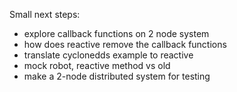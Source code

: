 
Small next steps:
* explore callback functions on 2 node system
* how does reactive remove the callback functions
* translate cyclonedds example to reactive
* mock robot, reactive method vs old
* make a 2-node distributed system for testing
